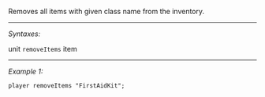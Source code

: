 Removes all items with given class name from the inventory.


---
*Syntaxes:*

unit `removeItems` item

---
*Example 1:*

```sqf
player removeItems "FirstAidKit";
```